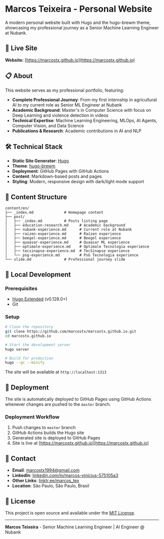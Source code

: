 # Marcos Teixeira - Personal Website

A modern personal website built with Hugo and the hugo-brewm theme, showcasing my professional journey as a Senior Machine Learning Engineer at Nubank.

## 🚀 Live Site

**Website:** [https://marcostx.github.io](https://marcostx.github.io)

## 📋 About

This website serves as my professional portfolio, featuring:

- **Complete Professional Journey**: From my first internship in agricultural AI to my current role as Senior ML Engineer at Nubank
- **Academic Background**: Master's in Computer Science with focus on Deep Learning and violence detection in videos
- **Technical Expertise**: Machine Learning Engineering, MLOps, AI Agents, Computer Vision, and Data Science
- **Publications & Research**: Academic contributions in AI and NLP

## 🛠️ Technical Stack

- **Static Site Generator**: [Hugo](https://gohugo.io/)
- **Theme**: [hugo-brewm](https://github.com/foxihd/hugo-brewm)
- **Deployment**: GitHub Pages with GitHub Actions
- **Content**: Markdown-based posts and pages
- **Styling**: Modern, responsive design with dark/light mode support

## 📁 Content Structure

```
content/en/
├── _index.md              # Homepage content
├── post/
│   ├── _index.md          # Posts listing page
│   ├── education-research.md     # Academic background
│   ├── nubank-experience.md      # Current role at Nubank
│   ├── raizen-experience.md      # Raízen experience
│   ├── beegol-experience.md      # Beegol experience
│   ├── quaasar-experience.md     # Quaasar ML experience
│   ├── optimale-experience.md    # Optimale Tecnologia experience
│   ├── tecsinapse-experience.md  # TecSinapse experience
│   └── psg-experience.md         # PsG Tecnologia experience
└── slide.md               # Professional journey slide
```

## 🔧 Local Development

### Prerequisites
- [Hugo Extended](https://gohugo.io/installation/) (v0.128.0+)
- Git

### Setup
```bash
# Clone the repository
git clone https://github.com/marcostx/marcostx.github.io.git
cd marcostx.github.io

# Start the development server
hugo server

# Build for production
hugo --gc --minify
```

The site will be available at `http://localhost:1313`

## 🚀 Deployment

The site is automatically deployed to GitHub Pages using GitHub Actions whenever changes are pushed to the `master` branch.

### Deployment Workflow
1. Push changes to `master` branch
2. GitHub Actions builds the Hugo site
3. Generated site is deployed to GitHub Pages
4. Site is live at [https://marcostx.github.io](https://marcostx.github.io)

## 📧 Contact

- **Email**: [marcostx1994@gmail.com](mailto:marcostx1994@gmail.com)
- **LinkedIn**: [linkedin.com/in/marcos-vinícius-575105a3](http://www.linkedin.com/in/marcos-vinícius-575105a3)
- **Other Links**: [linktr.ee/marcos_tex](https://linktr.ee/marcos_tex)
- **Location**: São Paulo, São Paulo, Brasil

## 📄 License

This project is open source and available under the [MIT License](LICENSE).

---

**Marcos Teixeira** - Senior Machine Learning Engineer | AI Engineer @ Nubank
